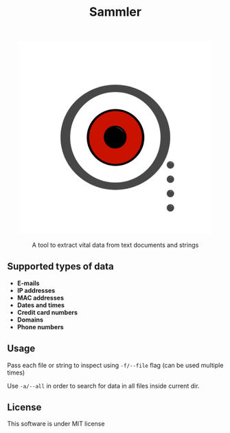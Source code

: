 

<h1 align="center"> Sammler</h1> <br>
<p align="center">
  <a>
    <img alt="Sammler" title="Sammler" src="logo.png" width="450">
  </a>
</p>

<p align="center">
  A tool to extract vital data from text documents and strings
</p>


## Supported types of data
- **E-mails**
- **IP addresses**
- **MAC addresses**
- **Dates and times**
- **Credit card numbers**
- **Domains**
- **Phone numbers**

## Usage

Pass each file or string to inspect using `-f/--file` flag (can be used multiple times)

Use `-a/--all` in order to search for data in all files inside current dir.

## License
This software is under MIT license
